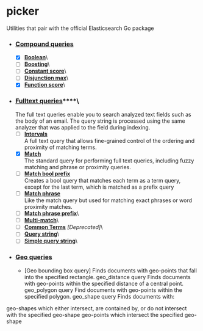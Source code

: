# picker

Utilities that pair with the official Elasticsearch Go package

- ### [Compound queries](https://www.elastic.co/guide/en/elasticsearch/reference/current/compound-queries.html)
  - [x] **[Boolean](https://www.elastic.co/guide/en/elasticsearch/reference/current/query-dsl-bool-query.html)**\
  - [ ] **[Boosting](https://www.elastic.co/guide/en/elasticsearch/reference/current/query-dsl-boosting-query.html)**\
  - [ ] **[Constant score](https://www.elastic.co/guide/en/elasticsearch/reference/current/query-dsl-constant-score-query.html)**\
  - [ ] **[Disjunction max](https://www.elastic.co/guide/en/elasticsearch/reference/current/query-dsl-dis-max-query.html)**\
  - [x] **[Function score](https://www.elastic.co/guide/en/elasticsearch/reference/current/query-dsl-function-score-query.html)**\
- ### [Fulltext queries](https://www.elastic.co/guide/en/elasticsearch/reference/current/full-text-queries.html)\*\*\*\*\
  The full text queries enable you to search analyzed text fields such as the body of an email. The query string is processed using the same analyzer that was applied to the field during indexing.
  - [ ] **[Intervals](https://www.elastic.co/guide/en/elasticsearch/reference/current/query-dsl-intervals-query.html)**\
         A full text query that allows fine-grained control of the ordering and proximity of matching terms.
  - [x] **[Match](https://www.elastic.co/guide/en/elasticsearch/reference/current/query-dsl-match-query.html)**\
         The standard query for performing full text queries, including fuzzy matching and phrase or proximity queries.
  - [ ] **[Match bool prefix](https://www.elastic.co/guide/en/elasticsearch/reference/current/query-dsl-match-bool-prefix-query.html)**\
         Creates a bool query that matches each term as a term query, except for the last term, which is matched as a prefix query
  - [ ] **[Match phrase](https://www.elastic.co/guide/en/elasticsearch/reference/current/query-dsl-match-query-phrase.html)**\
         Like the match query but used for matching exact phrases or word proximity matches.
  - [ ] **[Match phrase prefix](https://www.elastic.co/guide/en/elasticsearch/reference/current/query-dsl-match-query-phrase-prefix.html)**\
  - [ ] **[Multi-match](https://www.elastic.co/guide/en/elasticsearch/reference/current/query-dsl-multi-match-query.html)**\
  - [ ] **[Common Terms](https://www.elastic.co/guide/en/elasticsearch/reference/current/query-dsl-common-terms-query.html)** _[Deprecated]_\
  - [ ] **[Query string](https://www.elastic.co/guide/en/elasticsearch/reference/current/query-dsl-query-string-query.html)**\
  - [ ] **[Simple query string](https://www.elastic.co/guide/en/elasticsearch/reference/current/query-dsl-simple-query-string-query.html)**\
- ### [Geo queries](https://www.elastic.co/guide/en/elasticsearch/reference/current/geo-queries.html)
  - [Geo bounding box query]
    Finds documents with geo-points that fall into the specified rectangle.
    geo_distance query
    Finds documents with geo-points within the specified distance of a central point.
    geo_polygon query
    Find documents with geo-points within the specified polygon.
    geo_shape query
    Finds documents with:

geo-shapes which either intersect, are contained by, or do not intersect with the specified geo-shape
geo-points which intersect the specified geo-shape
